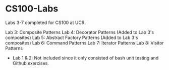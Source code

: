 # CS100-Labs

Labs 3-7 completed for CS100 at UCR.

Lab 3: Composite Patterns
Lab 4: Decorator Patterns (Added to Lab 3's composites)
Lab 5: Abstract Factory Patterns (Added to Lab 3's composites)
Lab 6: Command Patterns
Lab 7: Iterator Patterns
Lab 8: Visitor Patterns

* Lab 1 & 2: Not included since it only consisted of bash unit testing and Github exercises.
